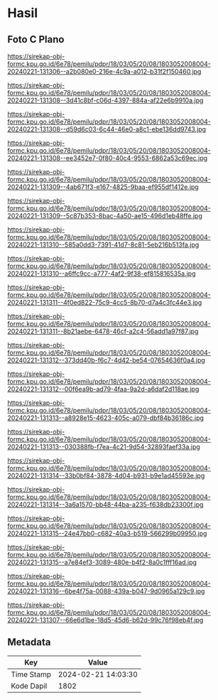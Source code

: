 # Hasil

## Foto C Plano

https://sirekap-obj-formc.kpu.go.id/6e78/pemilu/pdpr/18/03/05/20/08/1803052008004-20240221-131306--a2b080e0-216e-4c9a-a012-b31f2f150460.jpg

https://sirekap-obj-formc.kpu.go.id/6e78/pemilu/pdpr/18/03/05/20/08/1803052008004-20240221-131308--3d41c8bf-c06d-4397-884a-af22e6b9910a.jpg

https://sirekap-obj-formc.kpu.go.id/6e78/pemilu/pdpr/18/03/05/20/08/1803052008004-20240221-131308--d59d6c03-6c44-46e0-a8c1-ebe136dd9743.jpg

https://sirekap-obj-formc.kpu.go.id/6e78/pemilu/pdpr/18/03/05/20/08/1803052008004-20240221-131308--ee3452e7-0f80-40c4-9553-6862a53c69ec.jpg

https://sirekap-obj-formc.kpu.go.id/6e78/pemilu/pdpr/18/03/05/20/08/1803052008004-20240221-131309--4ab671f3-e167-4825-9baa-ef955df1412e.jpg

https://sirekap-obj-formc.kpu.go.id/6e78/pemilu/pdpr/18/03/05/20/08/1803052008004-20240221-131309--5c87b353-8bac-4a50-ae15-496d1eb48ffe.jpg

https://sirekap-obj-formc.kpu.go.id/6e78/pemilu/pdpr/18/03/05/20/08/1803052008004-20240221-131310--585a0dd3-7391-41d7-8c81-5eb216b513fa.jpg

https://sirekap-obj-formc.kpu.go.id/6e78/pemilu/pdpr/18/03/05/20/08/1803052008004-20240221-131310--a6ffc9cc-a777-4af2-9f38-ef815816535a.jpg

https://sirekap-obj-formc.kpu.go.id/6e78/pemilu/pdpr/18/03/05/20/08/1803052008004-20240221-131311--4f0ed822-75c9-4cc5-8b70-d7a4c3fc44e3.jpg

https://sirekap-obj-formc.kpu.go.id/6e78/pemilu/pdpr/18/03/05/20/08/1803052008004-20240221-131311--8b21aebe-6478-46cf-a2c4-56add1a97f87.jpg

https://sirekap-obj-formc.kpu.go.id/6e78/pemilu/pdpr/18/03/05/20/08/1803052008004-20240221-131312--373dd40b-f6c7-4d42-be54-07654636f0a4.jpg

https://sirekap-obj-formc.kpu.go.id/6e78/pemilu/pdpr/18/03/05/20/08/1803052008004-20240221-131312--00f6ea9b-ad79-4faa-9a2d-a6daf2d118ae.jpg

https://sirekap-obj-formc.kpu.go.id/6e78/pemilu/pdpr/18/03/05/20/08/1803052008004-20240221-131313--a8928e15-4623-405c-a079-dbf84b36186c.jpg

https://sirekap-obj-formc.kpu.go.id/6e78/pemilu/pdpr/18/03/05/20/08/1803052008004-20240221-131313--030388fb-f7ea-4c21-9d54-32893faef33a.jpg

https://sirekap-obj-formc.kpu.go.id/6e78/pemilu/pdpr/18/03/05/20/08/1803052008004-20240221-131314--33b0bf84-3878-4d04-b931-b9e1ad45593e.jpg

https://sirekap-obj-formc.kpu.go.id/6e78/pemilu/pdpr/18/03/05/20/08/1803052008004-20240221-131314--3a6a1570-bb48-44ba-a235-f638db23300f.jpg

https://sirekap-obj-formc.kpu.go.id/6e78/pemilu/pdpr/18/03/05/20/08/1803052008004-20240221-131315--24e47bb0-c682-40a3-b519-566299b09950.jpg

https://sirekap-obj-formc.kpu.go.id/6e78/pemilu/pdpr/18/03/05/20/08/1803052008004-20240221-131315--a7e84ef3-3089-480e-b4f2-8a0c1fff16ad.jpg

https://sirekap-obj-formc.kpu.go.id/6e78/pemilu/pdpr/18/03/05/20/08/1803052008004-20240221-131316--6be4f75a-0088-439a-b047-9d0965a129c9.jpg

https://sirekap-obj-formc.kpu.go.id/6e78/pemilu/pdpr/18/03/05/20/08/1803052008004-20240221-131307--66e6d1be-18d5-45d6-b62d-99c76f98eb4f.jpg


## Metadata

| Key        | Value               |
| ---------- | ------------------- |
| Time Stamp | 2024-02-21 14:03:30 |
| Kode Dapil | 1802                |



